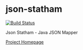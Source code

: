 json-statham
============

[![Build Status](https://travis-ci.org/Kevin-Lee/json-statham.svg)](https://travis-ci.org/Kevin-Lee/json-statham)

Json Statham - Java JSON Mapper

[Project Homepage](http://projects.elixirian.org/json-statham)
